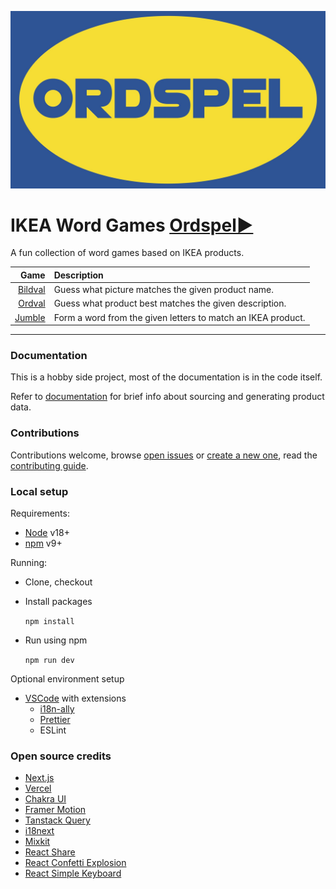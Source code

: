 [![IKEA Word Games](/public/assets/cover.jpg)](https://ikeawordgames.com)

# IKEA Word Games [Ordspel▶️](https://ikeawordgames.com)

A fun collection of word games based on IKEA products.

| Game | Description |
|-----:|:------------|
| [Bildval](https://ikeawordgames.com/bildval) | Guess what picture matches the given product name. |
| [Ordval](https://ikeawordgames.com/ordval) | Guess what product best matches the given description. |
| [Jumble](https://ikeawordgames.com/jumble) | Form a word from the given letters to match an IKEA product. |

--------

### Documentation

This is a hobby side project, most of the documentation is in the code itself.

Refer to [documentation](https://github.com/avikantz/ikea-word-games/blob/main/DOCUMENTATION.md) for brief info about sourcing and generating product data.

### Contributions

Contributions welcome, browse [open issues](https://github.com/avikantz/ikea-word-games/issues) or [create a new one](https://github.com/avikantz/ikea-word-games/issues/new), read the [contributing guide](https://github.com/avikantz/ikea-word-games/blob/main/CONTRIBUTING.md).

### Local setup

Requirements:

- [Node](https://nodejs.org/en) v18+
- [npm](https://docs.npmjs.com/downloading-and-installing-node-js-and-npm) v9+

Running:

- Clone, checkout
- Install packages

	`npm install`

- Run using npm

	`npm run dev`

Optional environment setup

- [VSCode](https://code.visualstudio.com) with extensions
  - [i18n-ally](https://github.com/lokalise/i18n-ally)
  - [Prettier](https://github.com/prettier/prettier-vscode)
  - ESLint

### Open source credits

- [Next.js](https://nextjs.org)
- [Vercel](https://vercel.com)
- [Chakra UI](https://chakra-ui.com)
- [Framer Motion](https://www.framer.com/motion/)
- [Tanstack Query](https://tanstack.com/query/latest)
- [i18next](https://www.i18next.com)
- [Mixkit](https://mixkit.co/free-sound-effects/game/)
- [React Share](https://github.com/nygardk/react-share)
- [React Confetti Explosion](https://github.com/herrethan/react-confetti-explosion)
- [React Simple Keyboard](https://github.com/hodgef/react-simple-keyboard)